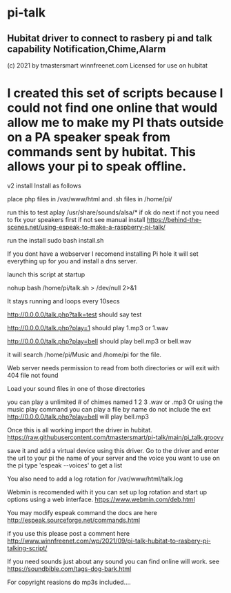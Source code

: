 # pi-talk
Hubitat driver to connect to rasbery pi and talk capability Notification,Chime,Alarm
----------------------------------------------------------------------------------------
(c) 2021 by tmastersmart winnfreenet.com
Licensed for use on hubitat


I created this set of scripts because I could not find one online that would allow
me to make my PI thats outside on a PA speaker speak from commands sent by hubitat.
This allows your pi to speak offline. 
=========================================================================================


v2 install 
Install as follows

place php files in /var/www/html
and .sh files in /home/pi/

run this to test
aplay /usr/share/sounds/alsa/*
if ok do next if not you need to fix your speakers first
if not see manual install https://behind-the-scenes.net/using-espeak-to-make-a-raspberry-pi-talk/


run the install 
sudo bash install.sh

If you dont have a webserver I recomend installing Pi hole it will set everything up for you and install a dns server.

launch this script at startup

nohup bash /home/pi/talk.sh > /dev/null 2>&1 

It stays running and loops every 10secs



http://0.0.0.0/talk.php?talk=test should say test

http://0.0.0.0/talk.php?play=1 should play 1.mp3 or 1.wav

http://0.0.0.0/talk.php?play=bell should play bell.mp3 or bell.wav

it will search /home/pi/Music and /home/pi for the file.

Web server needs permission to read from both directories or will
exit with 404 file not found

Load your sound files in one of those directories

you can play a unlimited # of chimes named 1 2 3 .wav or .mp3
Or using the music play command you can play a file by name do not include
the ext  http://0.0.0.0/talk.php?play=bell will play bell.mp3 


Once this is all working import the driver in hubitat.
https://raw.githubusercontent.com/tmastersmart/pi-talk/main/pi_talk.groovy

save it and add a virtual device using this driver.
Go to the driver and enter the url to your pi the name of your server and the voice you want to use
on the pi type 'espeak --voices' to get a list


You also need to add a log rotation for /var/www/html/talk.log

Webmin is recomended with it you can set up log rotation and start up options using a web interface. 
https://www.webmin.com/deb.html

You may modify espeak command the docs are here
http://espeak.sourceforge.net/commands.html


if you use this please post a comment here
http://www.winnfreenet.com/wp/2021/09/pi-talk-hubitat-to-rasbery-pi-talking-script/



If you need sounds just about any sound you can find online will work.
see   https://soundbible.com/tags-dog-bark.html  

For copyright reasions do mp3s included....


